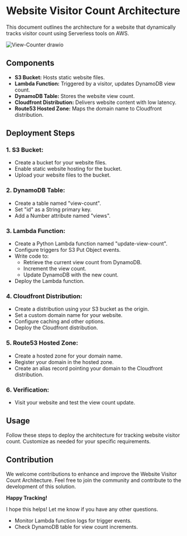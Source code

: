 # Website Visitor Count Architecture

This document outlines the architecture for a website that dynamically tracks visitor count using Serverless tools on AWS.

![View-Counter drawio](https://github.com/Divyam-Pandit/AWS-Projects/assets/100858214/d2f68d22-f042-4f00-9db1-e00785c7bca9)

## Components

- **S3 Bucket:** Hosts static website files.
- **Lambda Function:** Triggered by a visitor, updates DynamoDB view count.
- **DynamoDB Table:** Stores the website view count.
- **Cloudfront Distribution:** Delivers website content with low latency.
- **Route53 Hosted Zone:** Maps the domain name to Cloudfront distribution.

## Deployment Steps

### 1. S3 Bucket:

- Create a bucket for your website files.
- Enable static website hosting for the bucket.
- Upload your website files to the bucket.

### 2. DynamoDB Table:

- Create a table named "view-count".
- Set "id" as a String primary key.
- Add a Number attribute named "views".

### 3. Lambda Function:

- Create a Python Lambda function named "update-view-count".
- Configure triggers for S3 Put Object events.
- Write code to:
  - Retrieve the current view count from DynamoDB.
  - Increment the view count.
  - Update DynamoDB with the new count.
- Deploy the Lambda function.

### 4. Cloudfront Distribution:

- Create a distribution using your S3 bucket as the origin.
- Set a custom domain name for your website.
- Configure caching and other options.
- Deploy the Cloudfront distribution.

### 5. Route53 Hosted Zone:

- Create a hosted zone for your domain name.
- Register your domain in the hosted zone.
- Create an alias record pointing your domain to the Cloudfront distribution.

### 6. Verification:

- Visit your website and test the view count update.

## Usage

Follow these steps to deploy the architecture for tracking website visitor count. Customize as needed for your specific requirements.

## Contribution

We welcome contributions to enhance and improve the Website Visitor Count Architecture. Feel free to join the community and contribute to the development of this solution.

**Happy Tracking!**

I hope this helps! Let me know if you have any other questions.
* Monitor Lambda function logs for trigger events.
* Check DynamoDB table for view count increments.



